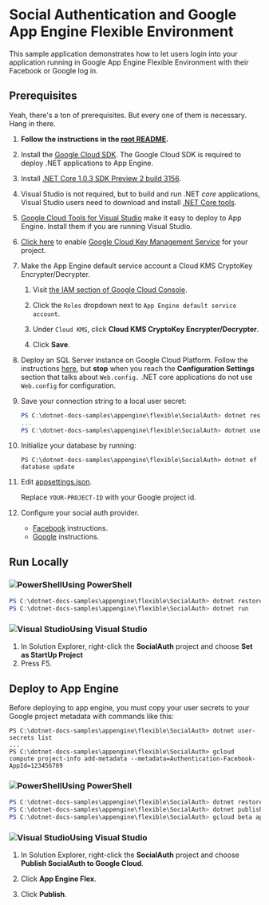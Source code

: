 # Social Authentication and Google App Engine Flexible Environment

This sample application demonstrates how to let users login into your application
running in Google App Engine Flexible Environment with their Facebook or Google
log in.

## Prerequisites

Yeah, there's a ton of prerequisites.  But every one of them is necessary.
Hang in there.

1.  **Follow the instructions in the [root README](../../../README.md).**
  
2.  Install the [Google Cloud SDK](https://cloud.google.com/sdk/).  The 
	Google Cloud SDK is required to deploy .NET applications to App Engine.

3.  Install [.NET Core 1.0.3 SDK Preview 2 build 3156](https://github.com/dotnet/core/blob/master/release-notes/download-archives/1.0.3-preview2-download.md).

4.  Visual Studio is not required, but to build and run .NET *core* applications,
    Visual Studio users need to download and install 
	[.NET Core tools](https://www.microsoft.com/net/core#windowsvs2015).

5.  [Google Cloud Tools for Visual Studio](
	https://marketplace.visualstudio.com/items?itemName=GoogleCloudTools.GoogleCloudPlatformExtensionforVisualStudio)
    make it easy to deploy to App Engine.  Install them if you are running 
	Visual Studio.

6.  [Click here](https://console.cloud.google.com/flows/enableapi?apiid=cloudkms.googleapis.com&showconfirmation=true) 
	to enable [Google Cloud Key Management Service](https://cloud.google.com/kms/)
	for your project.

7.  Make the App Engine default service account a 
	Cloud KMS CryptoKey Encrypter/Decrypter.
	
	1.  Visit [the IAM section of Google Cloud Console](https://console.cloud.google.com/iam-admin/iam/project).

	2.  Click the `Roles` dropdown next to `App Engine default service account`.  

	3.  Under `Cloud KMS`, click **Cloud KMS CryptoKey Encrypter/Decrypter**.

	4.  Click **Save**.

8.  Deploy an SQL Server instance on Google Cloud Platform.
	Follow the instructions 
	[here](https://cloud.google.com/dotnet/docs/getting-started/using-sql-server),
	but **stop** when you reach the **Configuration Settings** section that talks 
	about `Web.config.`  .NET core applications do not use `Web.config` for
	configuration.

9.  Save your connection string to a local user secret:
    
	```ps1
	PS C:\dotnet-docs-samples\appengine\flexible\SocialAuth> dotnet restore
	...
	PS C:\dotnet-docs-samples\appengine\flexible\SocialAuth> dotnet user-secrets set ConnectionStrings:DefaultConnection  'Server=1.2.3.4;Uid=dotnetapp;Pwd=XXXXXXXX'
	```

9.  Initialize your database by running:

	```
	PS C:\dotnet-docs-samples\appengine\flexible\SocialAuth> dotnet ef database update
	```

10. Edit [appsettings.json](appsettings.json).

	Replace `YOUR-PROJECT-ID` with your Google project id.

11. Configure your social auth provider.

	* [Facebook](https://docs.microsoft.com/en-us/aspnet/core/security/authentication/social/facebook-logins)
	  instructions. 
	* [Google](https://docs.microsoft.com/en-us/aspnet/core/security/authentication/social/google-logins)
	  instructions.

## Run Locally

### ![PowerShell](../.resources/powershell.png)Using PowerShell
```ps1
PS C:\dotnet-docs-samples\appengine\flexible\SocialAuth> dotnet restore
PS C:\dotnet-docs-samples\appengine\flexible\SocialAuth> dotnet run
```

### ![Visual Studio](../.resources/visual-studio.png)Using Visual Studio
1.  In Solution Explorer, right-click the **SocialAuth** project and choose **Set as StartUp Project**
2.  Press F5.

## Deploy to App Engine

Before deploying to app engine, you must copy your user secrets to your Google
project metadata with commands like this:

```
PS C:\dotnet-docs-samples\appengine\flexible\SocialAuth> dotnet user-secrets list
...
PS C:\dotnet-docs-samples\appengine\flexible\SocialAuth> gcloud compute project-info add-metadata --metadata=Authentication-Facebook-AppId=123456789
```

### ![PowerShell](../.resources/powershell.png)Using PowerShell


```psm1
PS C:\dotnet-docs-samples\appengine\flexible\SocialAuth> dotnet restore
PS C:\dotnet-docs-samples\appengine\flexible\SocialAuth> dotnet publish
PS C:\dotnet-docs-samples\appengine\flexible\SocialAuth> gcloud beta app deploy .\bin\Debug\netcoreapp1.0\publish\app.yaml
```

### ![Visual Studio](../.resources/visual-studio.png)Using Visual Studio


1.  In Solution Explorer, right-click the **SocialAuth** project and choose 
    **Publish SocialAuth to Google Cloud**.

2.  Click **App Engine Flex**.

3.  Click **Publish**.